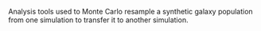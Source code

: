 Analysis tools used to Monte Carlo resample a synthetic galaxy population from one simulation to transfer it to another simulation.
